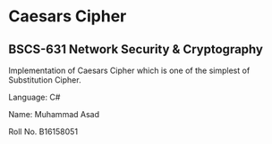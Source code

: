 # Caesars Cipher
## BSCS-631 Network Security & Cryptography
Implementation of Caesars Cipher which is one of the simplest of Substitution Cipher.

Language: C#

Name: Muhammad Asad

Roll No. B16158051

